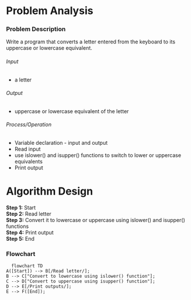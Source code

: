 # Problem Analysis
### Problem Description
Write a program that converts a letter entered from the keyboard to its uppercase or lowercase equivalent.

###### Input
- a letter
###### Output
- uppercase or lowercase equivalent of the letter
###### Process/Operation
- Variable declaration - input and output
- Read input
- use islower() and isupper() functions to switch to lower or uppercase equivalents
- Print output

# Algorithm Design
**Step 1:** Start <br />
**Step 2:** Read letter <br />
**Step 3:** Convert it to lowercase or uppercase using islower() and isupper() functions <br />
**Step 4:** Print output <br />
**Step 5:** End <br />

### Flowchart
```mermaid
  flowchart TD
A([Start]) --> B[/Read letter/];
B --> C["Convert to lowercase using islower() function"];
C --> D["Convert to uppercase using isupper() function"];
D --> E[/Print outputs/];
E --> F([End]);
```
